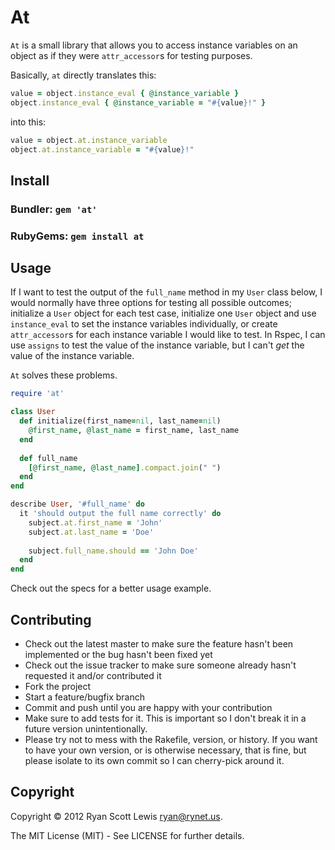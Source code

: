 # At

`At` is a small library that allows you to access instance variables on an object as 
if they were `attr_accessor`s for testing purposes.

Basically, `at` directly translates this:

```ruby
value = object.instance_eval { @instance_variable }
object.instance_eval { @instance_variable = "#{value}!" }
```

into this:

```ruby
value = object.at.instance_variable
object.at.instance_variable = "#{value}!"
```

## Install

### Bundler: `gem 'at'`

### RubyGems: `gem install at`

## Usage

If I want to test the output of the `full_name` method in my `User` class
below, I would normally have three options for testing all possible outcomes; 
initialize a `User` object for each test case, initialize one `User` object and 
use `instance_eval` to set the instance variables individually, or create 
`attr_accessor`s for each instance variable I would like to test. In Rspec, I 
can use `assigns` to test the value of the instance variable, but I can't 
_get_ the value of the instance variable.

`At` solves these problems.

```ruby
require 'at'

class User
  def initialize(first_name=nil, last_name=nil)
    @first_name, @last_name = first_name, last_name
  end
  
  def full_name
    [@first_name, @last_name].compact.join(" ")
  end
end

describe User, '#full_name' do
  it 'should output the full name correctly' do
    subject.at.first_name = 'John'
    subject.at.last_name = 'Doe'
      
    subject.full_name.should == 'John Doe'
  end
end
```

Check out the specs for a better usage example.

## Contributing

* Check out the latest master to make sure the feature hasn't been implemented or the bug hasn't been fixed yet
* Check out the issue tracker to make sure someone already hasn't requested it and/or contributed it
* Fork the project
* Start a feature/bugfix branch
* Commit and push until you are happy with your contribution
* Make sure to add tests for it. This is important so I don't break it in a future version unintentionally.
* Please try not to mess with the Rakefile, version, or history. If you want to have your own version, or is otherwise necessary, that is fine, but please isolate to its own commit so I can cherry-pick around it.

## Copyright

Copyright © 2012 Ryan Scott Lewis <ryan@rynet.us>.

The MIT License (MIT) - See LICENSE for further details.